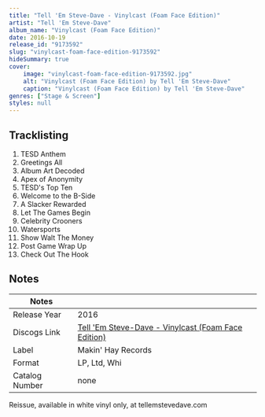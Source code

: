 ```yaml
---
title: "Tell 'Em Steve-Dave - Vinylcast (Foam Face Edition)"
artist: "Tell 'Em Steve-Dave"
album_name: "Vinylcast (Foam Face Edition)"
date: 2016-10-19
release_id: "9173592"
slug: "vinylcast-foam-face-edition-9173592"
hideSummary: true
cover:
    image: "vinylcast-foam-face-edition-9173592.jpg"
    alt: "Vinylcast (Foam Face Edition) by Tell 'Em Steve-Dave"
    caption: "Vinylcast (Foam Face Edition) by Tell 'Em Steve-Dave"
genres: ["Stage & Screen"]
styles: null
---
```


## Tracklisting
1. TESD Anthem
2. Greetings All
3. Album Art Decoded
4. Apex of Anonymity
5. TESD's Top Ten
6. Welcome to the B-Side
7. A Slacker Rewarded
8. Let The Games Begin
9. Celebrity Crooners
10. Watersports
11. Show Walt The Money
12. Post Game Wrap Up
13. Check Out The Hook



## Notes

| Notes          |             |
| ---------------| ----------- |
| Release Year   | 2016 |
| Discogs Link   | [Tell 'Em Steve-Dave - Vinylcast (Foam Face Edition)](https://www.discogs.com/release/9173592-Tell-Em-Steve-Dave-Vinylcast-Foam-Face-Edition) |
| Label          | Makin' Hay Records |
| Format         | LP, Ltd, Whi |
| Catalog Number | none |

Reissue, available in white vinyl only, at tellemstevedave.com

